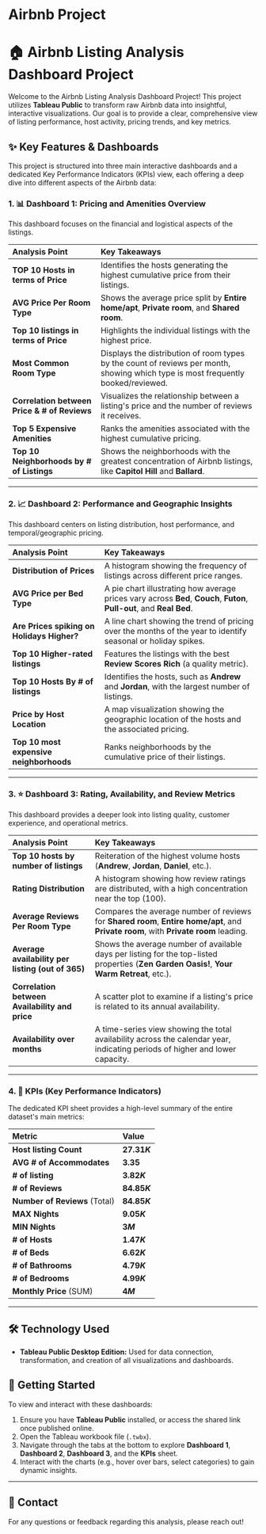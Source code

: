# Airbnb Project

# 🏠 Airbnb Listing Analysis Dashboard Project

Welcome to the Airbnb Listing Analysis Dashboard Project! This project utilizes **Tableau Public** to transform raw Airbnb data into insightful, interactive visualizations. Our goal is to provide a clear, comprehensive view of listing performance, host activity, pricing trends, and key metrics.


## ✨ Key Features & Dashboards

This project is structured into three main interactive dashboards and a dedicated Key Performance Indicators (KPIs) view, each offering a deep dive into different aspects of the Airbnb data:

### 1. 📊 Dashboard 1: Pricing and Amenities Overview

This dashboard focuses on the financial and logistical aspects of the listings.

| Analysis Point | Key Takeaways |
| :--- | :--- |
| **TOP 10 Hosts in terms of Price** | Identifies the hosts generating the highest cumulative price from their listings. |
| **AVG Price Per Room Type** | Shows the average price split by **Entire home/apt**, **Private room**, and **Shared room**. |
| **Top 10 listings in terms of Price** | Highlights the individual listings with the highest price. |
| **Most Common Room Type** | Displays the distribution of room types by the count of reviews per month, showing which type is most frequently booked/reviewed. |
| **Correlation between Price & \# of Reviews** | Visualizes the relationship between a listing's price and the number of reviews it receives. |
| **Top 5 Expensive Amenities** | Ranks the amenities associated with the highest cumulative pricing. |
| **Top 10 Neighborhoods by \# of Listings** | Shows the neighborhoods with the greatest concentration of Airbnb listings, like **Capitol Hill** and **Ballard**. |

***

### 2. 📈 Dashboard 2: Performance and Geographic Insights

This dashboard centers on listing distribution, host performance, and temporal/geographic pricing.

| Analysis Point | Key Takeaways |
| :--- | :--- |
| **Distribution of Prices** | A histogram showing the frequency of listings across different price ranges. |
| **AVG Price per Bed Type** | A pie chart illustrating how average prices vary across **Bed**, **Couch**, **Futon**, **Pull-out**, and **Real Bed**. |
| **Are Prices spiking on Holidays Higher?** | A line chart showing the trend of pricing over the months of the year to identify seasonal or holiday spikes. |
| **Top 10 Higher-rated listings** | Features the listings with the best **Review Scores Rich** (a quality metric). |
| **Top 10 Hosts By \# of listings** | Identifies the hosts, such as **Andrew** and **Jordan**, with the largest number of listings. |
| **Price by Host Location** | A map visualization showing the geographic location of the hosts and the associated pricing. |
| **Top 10 most expensive neighborhoods** | Ranks neighborhoods by the cumulative price of their listings. |

***

### 3. ⭐ Dashboard 3: Rating, Availability, and Review Metrics

This dashboard provides a deeper look into listing quality, customer experience, and operational metrics.

| Analysis Point | Key Takeaways |
| :--- | :--- |
| **Top 10 hosts by number of listings** | Reiteration of the highest volume hosts (**Andrew**, **Jordan**, **Daniel**, etc.). |
| **Rating Distribution** | A histogram showing how review ratings are distributed, with a high concentration near the top (100). |
| **Average Reviews Per Room Type** | Compares the average number of reviews for **Shared room**, **Entire home/apt**, and **Private room**, with **Private room** leading. |
| **Average availability per listing (out of 365)** | Shows the average number of available days per listing for the top-listed properties (**Zen Garden Oasis!**, **Your Warm Retreat**, etc.). |
| **Correlation between Availability and price** | A scatter plot to examine if a listing's price is related to its annual availability. |
| **Availability over months** | A time-series view showing the total availability across the calendar year, indicating periods of higher and lower capacity. |

***

### 4. 🔢 KPIs (Key Performance Indicators)

The dedicated KPI sheet provides a high-level summary of the entire dataset's main metrics:

| Metric | Value |
| :--- | :--- |
| **Host listing Count** | **$27.31K$** |
| **AVG \# of Accommodates** | **$3.35$** |
| **\# of listing** | **$3.82K$** |
| **\# of Reviews** | **$84.85K$** |
| **Number of Reviews** (Total) | **$84.85K$** |
| **MAX Nights** | **$9.05K$** |
| **MIN Nights** | **$3M$** |
| **\# of Hosts** | **$1.47K$** |
| **\# of Beds** | **$6.62K$** |
| **\# of Bathrooms** | **$4.79K$** |
| **\# of Bedrooms** | **$4.99K$** |
| **Monthly Price** (SUM) | **$4M$** |

***

## 🛠️ Technology Used

* **Tableau Public Desktop Edition:** Used for data connection, transformation, and creation of all visualizations and dashboards.

## 🚀 Getting Started

To view and interact with these dashboards:

1.  Ensure you have **Tableau Public** installed, or access the shared link once published online.
2.  Open the Tableau workbook file (`.twbx`).
3.  Navigate through the tabs at the bottom to explore **Dashboard 1**, **Dashboard 2**, **Dashboard 3**, and the **KPIs** sheet.
4.  Interact with the charts (e.g., hover over bars, select categories) to gain dynamic insights.

***

## 🤝 Contact

For any questions or feedback regarding this analysis, please reach out!

